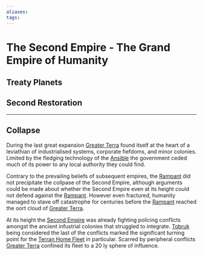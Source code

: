 ```yaml
---
aliases:
tags:
---
```


# The Second Empire  - The Grand Empire of Humanity

## Treaty Planets

## Second Restoration

***

## Collapse

During the last great expansion [Greater Terra](../Systems/greater-terra.md) found itself at the heart of a leviathian of industrialised systems, corporate fiefdoms, and minor colonies. Limited by the fledging technology of the [Ansible](../Technology/network/superluminal-communication.md) the government ceded much of its power to any local authority they could find. 

Contrary to the prevailing beliefs of subsequent empires, the [Rampant](../Species/rampant.md) did not precipitate the collpase of the Second Empire, although arguments could be made about whether the Second Empire even at its height could not defend against the [Rampant](../Species/rampant.md). However even fractured, humanity managed to stave off catastrophe for centuries before the [Rampant](../Species/rampant.md) reached the oort cloud of [Greater Terra](../Systems/greater-terra.md).

At its height the [Second Empire](#The%20Second%20Empire%20-%20The%20Grand%20Empire%20of%20Humanity) was already fighting policing conflicts amongst the ancient infustrial colonies that struggled to integrate. [Tobruk](tobruk.md#The%20Fall%20of%20Tobruk) being considered the last of the conflicts marked the significant turning point for the [Terran Home Fleet](../Organisation/Stellarii/terran-home-fleet.md) in particular. Scarred by peripheral conflicts [Greater Terra](../Systems/greater-terra.md) confined its fleet to a 20 ly sphere of influence.